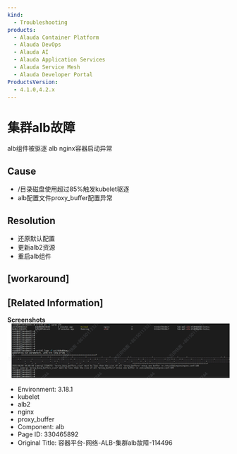 ```yaml
---
kind:
  - Troubleshooting
products:
  - Alauda Container Platform
  - Alauda DevOps
  - Alauda AI
  - Alauda Application Services
  - Alauda Service Mesh
  - Alauda Developer Portal
ProductsVersion:
  - 4.1.0,4.2.x
---
```

<!-- A type of document that involves encountering a fault, diagnosing it, performing root cause analysis, and providing solutions. -->

# 集群alb故障

alb组件被驱逐 alb nginx容器启动异常

## Cause
- /目录磁盘使用超过85%触发kubelet驱逐
- alb配置文件proxy_buffer配置异常

## Resolution
- 还原默认配置
- 更新alb2资源
- 重启alb组件

## [workaround]

## [Related Information]
**Screenshots**
![](assets/rong-qi-ping-tai-wang-luo-alb-ji-qun-albgu-zhang-114496/mceclip0_1754442294445_7d434.png)
- Environment: 3.18.1
- kubelet
- alb2
- nginx
- proxy_buffer
- Component: alb
- Page ID: 330465892
- Original Title: 容器平台-网络-ALB-集群alb故障-114496
